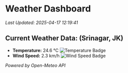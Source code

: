 
# Weather Dashboard

_Last Updated: 2025-04-17 12:19:41_

## Current Weather Data: (Srinagar, JK)
- **Temperature:** 24.6 °C ![Temperature Badge](https://img.shields.io/badge/Temperature-Medium%20Temp-green)
- **Wind Speed:** 2.3 km/h ![Wind Speed Badge](https://img.shields.io/badge/Wind%20Speed-Light%20Wind-blue)

*Powered by Open-Meteo API*
